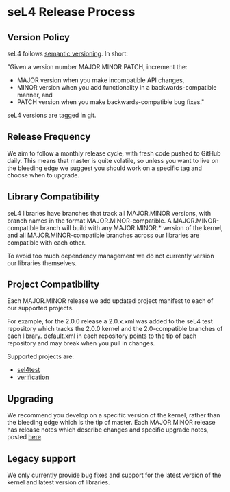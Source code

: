 # seL4 Release Process


## Version Policy


seL4 follows [semantic versioning](http://semver.org/). In
short:

"Given a version number MAJOR.MINOR.PATCH, increment the:

- MAJOR version when you make incompatible API changes,
- MINOR version when you add functionality in a backwards-compatible
      manner, and
- PATCH version when you make backwards-compatible bug fixes."

seL4 versions are tagged in git.

## Release Frequency


We aim to follow a monthly release cycle, with fresh code pushed to
GitHub daily. This means that master is quite volatile, so unless you
want to live on the bleeding edge we suggest you should work on a
specific tag and choose when to upgrade.

## Library Compatibility


seL4 libraries have branches that track all MAJOR.MINOR versions, with
branch names in the format MAJOR.MINOR-compatible. A
MAJOR.MINOR-compatible branch will build with any MAJOR.MINOR.* version
of the kernel, and all MAJOR.MINOR-compatible branches across our
libraries are compatible with each other.

To avoid too much dependency management we do not currently version our
libraries themselves.

## Project Compatibility


Each MAJOR.MINOR release we add updated project manifest to each of our
supported projects.

For example, for the 2.0.0 release a 2.0.x.xml was added to the seL4
test repository which tracks the 2.0.0 kernel and the 2.0-compatible
branches of each library. default.xml in each repository points to the
tip of each repository and may break when you pull in changes.

Supported projects are:

- [sel4test](https://github.com/seL4/sel4test-manifest)
- [verification](https://github.com/seL4/verification-manifest)

## Upgrading


We recommend you develop on a specific version of the kernel, rather
than the bleeding edge which is the tip of master. Each MAJOR.MINOR
release has release notes which describe changes and specific upgrade
notes, posted [here](/sel4_release).

## Legacy support


We only currently provide bug fixes and support for the latest version
of the kernel and latest version of libraries.
